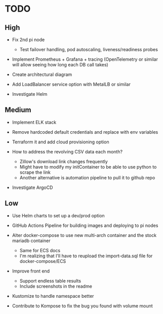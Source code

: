 # TODO

## High 
- Fix 2nd pi node
    - Test failover handling, pod autoscaling, liveness/readiness probes

- Implement Prometheus + Grafana + tracing (OpenTelemetry or similar will allow seeing how long each DB call takes)

- Create architectural diagram

- Add LoadBalancer service option with MetalLB or similar

- Investigate Helm

## Medium
- Implement ELK stack

- Remove hardcoded default credentials and replace with env variables

- Terraform it and add cloud provisioning option

- How to address the revolving CSV data each month?
    - Zillow's download link changes frequently
    - Might have to modify my initContainer to be able to use python to scrape the link
    - Another alternative is automation pipeline to pull it to github repo

- Investigate ArgoCD

## Low
- Use Helm charts to set up a dev/prod option

- GitHub Actions Pipeline for building images and deploying to pi nodes

- Alter docker-compose to use new multi-arch container and the stock mariadb container 
    - Same for ECS docs
    - I'm realizing that I'll have to reupload the import-data.sql file for docker-compose/ECS

- Improve front end 
    - Support endless table results
    - Include screenshots in the readme

- Kustomize to handle namespace better

- Contribute to Kompose to fix the bug you found with volume mount